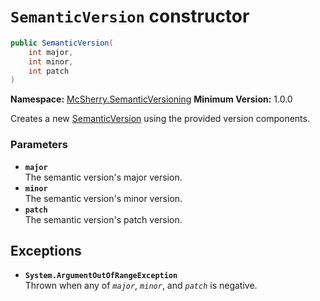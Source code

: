 # `SemanticVersion` constructor

```c#
public SemanticVersion(
    int major,
    int minor,
    int patch
)
```

**Namespace:** [McSherry.SemanticVersioning][1]
**Minimum Version:** 1.0.0

Creates a new [SemanticVersion][2] using the provided
version components.

[1]: /docs/McSherry.SemanticVersioning
[2]: ./
[3]: ./Patch.md


### Parameters

- **`major`**  
  The semantic version's major version.
- **`minor`**  
  The semantic version's minor version.
- **`patch`**  
  The semantic version's patch version.
  
  
## Exceptions

- **`System.ArgumentOutOfRangeException`**  
  Thrown when any of _`major`_, _`minor`_, and _`patch`_ is
  negative.